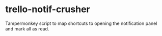 # trello-notif-crusher
Tampermonkey script to map shortcuts to opening the notification panel and mark all as read.
